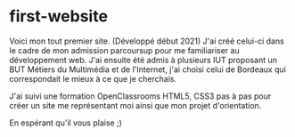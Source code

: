 # first-website
Voici mon tout premier site. (Développé début 2021) 
J'ai créé celui-ci dans le cadre de mon admission parcoursup pour me familiariser au développement web.
J'ai ensuite été admis à plusieurs IUT proposant un BUT Métiers du Multimédia et de l'Internet, j'ai choisi celui de Bordeaux qui correspondait le mieux à ce que je cherchais. 

J'ai suivi une formation OpenClassrooms HTML5, CSS3 pas à pas pour créer un site me représentant moi ainsi que mon projet d'orientation.

En espérant qu'il vous plaise ;)
